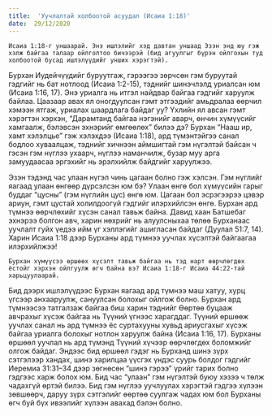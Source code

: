 ```yaml
---
title:  'Уучлалтай холбоотой асуудал (Исаиа 1:18)'
date:  29/12/2020
---
```


`Исаиа 1:18-г уншаарай. Энэ ишлэлийг хэд давтан уншаад Эзэн энд юу гэж хэлж байгаа талаар ойлголтоо бичээрэй (бид агуулгыг бүрэн ойлгохын туд холбоотой бусад ишлэлүүдийг унших хэрэгтэй).`

Бурхан Иудейчүүдийг буруутгаж, гэрээгээ зөрчсөн гэм буруутай гэдгийг нь бат нотлоод (Исаиа 1:2-15), тэднийг шинэчлэлд уриалсан юм (Исаиа 1:16, 17). Энэ уриалга нь итгэл найдвар байгаа гэдгийг харуулж байлаа. Цаазаар авах ял оногдуулсан гэмт этгээдийг амьдралаа өөрчил хэмээн ятгаж, уриалах шаардлага байдаг уу? Үхлийн ял авсан гэмт хэрэгтэн хэрхэн, “Дарамтанд байгаа нэгэнийг аварч, өнчин хүмүүсийг хамгаалж, бэлэвсэн эхнэрийг өмгөөлөх” билээ дэ? Бурхан “Нааш ир, хамт хэлэлцье” гэж хэлэхдээ (Исаиа 1:18), ард түмэнтэйгээ санал бодлоо хуваалцаж, тэднийг хичнээн аймшигтай гэм нүгэлтэй байсан ч гэсэн гэм нүглээ ухаарч, нүглээ наманчилж, бузар муу арга замуудаасаа эргэхийг нь эрэлхийлж байдгийг харуулжээ.

Эзэн тэдэнд час улаан нүгэл чинь цагаан болно гэж хэлсэн. Гэм нүглийг яагаад улаан өнгөөр дүрсэлсэн юм бэ? Улаан өнгө бол хүмүүсийн гарыг буддаг “цусны” (гэм нүглийн цус) өнгө юм. Цагаан бол эсрэгээрээ цэвэр ариун, гэмт цустай холилдоогүй гэдгийг илэрхийлсэн өнгө. Бурхан ард түмнээ өөрчлөхийг хүсэн санал тавьж байна. Давид хаан Батшебаг эхнэрээ болгон авч, харин нөхрийг нь алуулсныхаа төлөө Бурханаас уучлалт гуйх үедээ ийм үг хэллэгийг ашигласан байдаг (Дуулал 51:7, 14). Харин Исаиа 1:18 дээр Бурханы ард түмнээ уучлах хүсэлтэй байгаагаа илэрхийлжээ!

`Бурхан хүмүүсээ өршөөх хүсэлт тавьж байгаа нь тэд нарт өөрчлөгдөх ёстойг хэрхэн ойлгуулж өгч байна вэ? Исаиа 1:18-г Исаиа 44:22-тай харьцуулаарай.`

Бид дээрх ишлэлүүдээс Бурхан яагаад ард түмнээ маш хатуу, хурц үгсээр анхааруулж, сануулсан болохыг ойлгож болно. Бурхан ард түмнээсээ татгалзаж байгаа биш харин тэднийг Өөртөө буцааж авчрахыг хүсэж байгаа нь Түүний үгнээс харагддаг. Түүний өршөөж уучлах санал нь ард түмнээ ёс суртахууны хувьд ариусгахыг хүсэж байгаа уриалга болохыг нотлон харуулж байна (Исаиа 1:16, 17). Бурханы өршөөл уучлал нь ард түмэнд Түүний хүчээр өөрчлөгдөх боломжийг олгож байдаг. Эндээс бид өршөөл гэдэг нь Бурханд шинэ зүрх сэтгэлээр хандах, шинэ харилцаа үүсгэх үндэс суурь болдог гэдгийг Иеремиа 31:31–34 дээр зөгнөсөн “шинэ гэрээ” үрийг тарих болно гэдгээс харж болох юм. Бид час “улаан” гэм нүгэлтэй буюу хэзээ ч төлж чадахгүй өртэй билээ. Бид гэм нүглээ уучлуулах хэрэгтэй гэдгээ хүлээн зөвшөөрч, даруу зүрх сэтгэлийг өөртөө суулгаж чадах юм бол Бурханы өгч буй бүх ивээлийг хүлээн авахад бэлэн болно.
